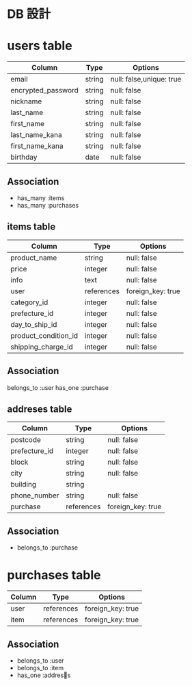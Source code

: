 # DB 設計

# users table

| Column             | Type                | Options                 |
|--------------------|---------------------|-------------------------|
| email              | string              | null: false,unique: true|
| encrypted_password | string              | null: false             |
| nickname           | string              | null: false             |
| last_name          | string              | null: false             |
| first_name         | string              | null: false             |
| last_name_kana     | string              | null: false             |
| first_name_kana    | string              | null: false             |
| birthday           | date                | null: false             |

## Association
 * has_many :items
 * has_many :purchases

 ## items table

| Column            | Type               | Options                   |
|--------------------|---------------------|-------------------------|
| product_name       | string              | null: false             |
| price              | integer             | null: false             |
| info               | text                | null: false             |
| user               |references           | foreign_key: true       |
| category_id        | integer             | null: false             |
| prefecture_id      | integer             | null: false             |
| day_to_ship_id     | integer             | null: false             |
|product_condition_id| integer             | null: false             |
| shipping_charge_id | integer             | null: false             |

## Association

belongs_to :user
has_one    :purchase

## addreses table

| Column            | Type               | Options                   |
|--------------------|---------------------|-------------------------|
| postcode           | string              | null: false             |
| prefecture_id      | integer             | null: false             |
| block              | string              | null: false             |
| city               | string              | null: false             |
| building           | string              |                         |
| phone_number       | string              | null: false             |
| purchase           |references           | foreign_key: true       |

## Association


- belongs_to    :purchase

# purchases table

| Column            | Type               | Options                   |
|--------------------|---------------------|-------------------------|
| user               |references           | foreign_key: true       |
| item               |references           | foreign_key: true       |

## Association
- belongs_to :user
- belongs_to :item
- has_one    :address